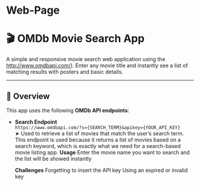 # Web-Page
# 🎬 OMDb Movie Search App

A simple and responsive movie search web application using the http://www.omdbapi.com/). Enter any movie title and instantly see a list of matching results with posters and basic details.

---

## 📌 Overview

This app uses the following **OMDb API endpoints**:

- **Search Endpoint**  
  `https://www.omdbapi.com/?s={SEARCH_TERM}&apikey={YOUR_API_KEY}`  
  ➤ Used to retrieve a list of movies that match the user’s search term.
     This endpoint is used because it returns a list of movies based on a search keyword, which is exactly what we need for a search-based movie listing app.
  **Usage**
   Enter the movie name you want to search and the list will be showed instantly

  **Challenges**
  Forgetting to insert the API key
  Using an expired or invalid key
